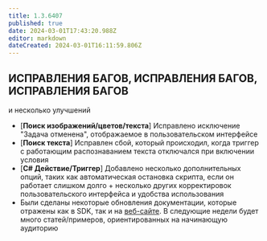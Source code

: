 ```yaml
---
title: 1.3.6407
published: true
date: 2024-03-01T17:43:20.988Z
editor: markdown
dateCreated: 2024-03-01T16:11:59.806Z
---
```

## **ИСПРАВЛЕНИЯ БАГОВ, ИСПРАВЛЕНИЯ БАГОВ, ИСПРАВЛЕНИЯ БАГОВ**  
и несколько улучшений  

- [**Поиск изображений/цветов/текста**] Исправлено исключение "Задача отменена", отображаемое в пользовательском интерфейсе  
- [**Поиск текста**] Исправлен сбой, который происходил, когда триггер с работающим распознаванием текста отключался при включении условия  
- [**C# Действие/Триггер**] Добавлено несколько дополнительных опций, таких как автоматическая остановка скрипта, если он работает слишком долго + несколько других корректировок пользовательского интерфейса и удобства использования  
- Были сделаны некоторые обновления документации, которые отражены как в SDK, так и на [веб-сайте](https://docs.eyeauras.net/). В следующие недели будет много статей/примеров, ориентированных на начинающую аудиторию